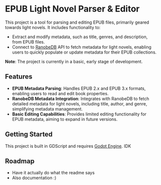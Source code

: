 # EPUB Light Novel Parser & Editor

This project is a tool for parsing and editing EPUB files, primarily geared towards light novels. It includes functionality to:

- Extract and modify metadata, such as title, genres, and description, from EPUB files.
- Connect to [RanobeDB](https://ranobedb.org/) API to fetch metadata for light novels, enabling users to quickly populate or update metadata for their EPUB collections.

**Note**: The project is currently in a basic, early stage of development.

## Features

- **EPUB Metadata Parsing**: Handles EPUB 2.x and EPUB 3.x formats, enabling users to read and edit book properties.
- **RanobeDB Metadata Integration**: Integrates with RanobeDB to fetch detailed metadata for light novels, including title, author, and genre, simplifying metadata management.
- **Basic Editing Capabilities**: Provides limited editing functionality for EPUB metadata, aiming to expand in future versions.

## Getting Started

This project is built in GDScript and requires [Godot Engine](https://godotengine.org/).
IDK

## Roadmap

- Have it actually do what the readme says
- Also documentation :)
